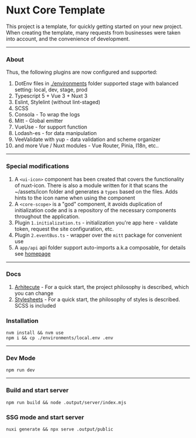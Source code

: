 # Nuxt Core Template

This project is a template, for quickly getting started on your new project.
When creating the template, many requests from businesses were taken into account, and the convenience of development.

---

### About

Thus, the following plugins are now configured and supported:

1. DotEnv files in [./environments]() folder supported stage with balanced setting: local, dev, stage, prod
2. Typescript 5 + Vue 3 + Nuxt 3
3. Eslint, Stylelint (without lint-staged)
4. SCSS
5. Consola - To wrap the logs
6. Mitt - Global emitter
7. VueUse - for support function
8. Lodash-es - for data manipulation
9. VeeValidate with yup - data validation and scheme organizer
10. and more Vue / Nuxt modules - Vue Router, Pinia, I18n, etc..

---

### Special modifications

1. A `<ui-icon>` component has been created that covers the functionality of nuxt-icon. There is also a module written for it that scans the ~/assets/icon folder and generates a `types` based on the files. Adds hints to the icon name when using the component
2. A `<core-scope>` is a "god" component, it avoids duplication of initialization code and is a repository of the necessary components throughout the application.
3. Plugin `1.initialization.ts` - initialization you're app here - validate token, request the site configuration, etc.
4. Plugin `2.eventBus.ts` - wrapper over the `mitt` package for convenient use
5. A `app/api` api folder support auto-imports a.k.a composable, for details see [homepage](./app/pages/index.vue)

---

### Docs

1. [Arhitecute](docs/arhitecute.md) - For a quick start, the project philosophy is described, which you can change
2. [Stylesheets](assets/stylesheets/README.md) - For a quick start, the philosophy of styles is described. SCSS is included

### Installation

```shell
nvm install && nvm use
npm i && cp ./environments/local.env .env
```

---

### Dev Mode

```shell
npm run dev
```

---

### Build and start server

```shell
npm run build && node .output/server/index.mjs
```

### SSG mode and start server

```shell
nuxi generate && npx serve .output/public
```
